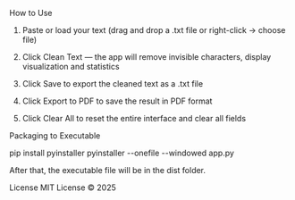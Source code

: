 How to Use

1. Paste or load your text (drag and drop a .txt file or right-click → choose file)

2. Click Clean Text — the app will remove invisible characters, display visualization and statistics

3. Click Save to export the cleaned text as a .txt file

4. Click Export to PDF to save the result in PDF format

5. Click Clear All to reset the entire interface and clear all fields

Packaging to Executable

pip install pyinstaller
pyinstaller --onefile --windowed app.py

After that, the executable file will be in the dist folder.

License
MIT License © 2025
